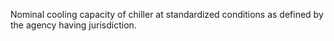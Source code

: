 Nominal cooling capacity of chiller at standardized conditions as defined by the agency having jurisdiction.
